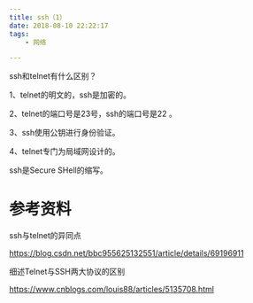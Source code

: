 ```yaml
---
title: ssh（1）
date: 2018-08-10 22:22:17
tags:
	- 网络

---
```




ssh和telnet有什么区别？

1、telnet的明文的，ssh是加密的。

2、telnet的端口号是23号，ssh的端口号是22 。

3、ssh使用公钥进行身份验证。

4、telnet专门为局域网设计的。



ssh是Secure SHell的缩写。



# 参考资料

ssh与telnet的异同点

https://blog.csdn.net/bbc955625132551/article/details/69196911

细述Telnet与SSH两大协议的区别

https://www.cnblogs.com/louis88/articles/5135708.html